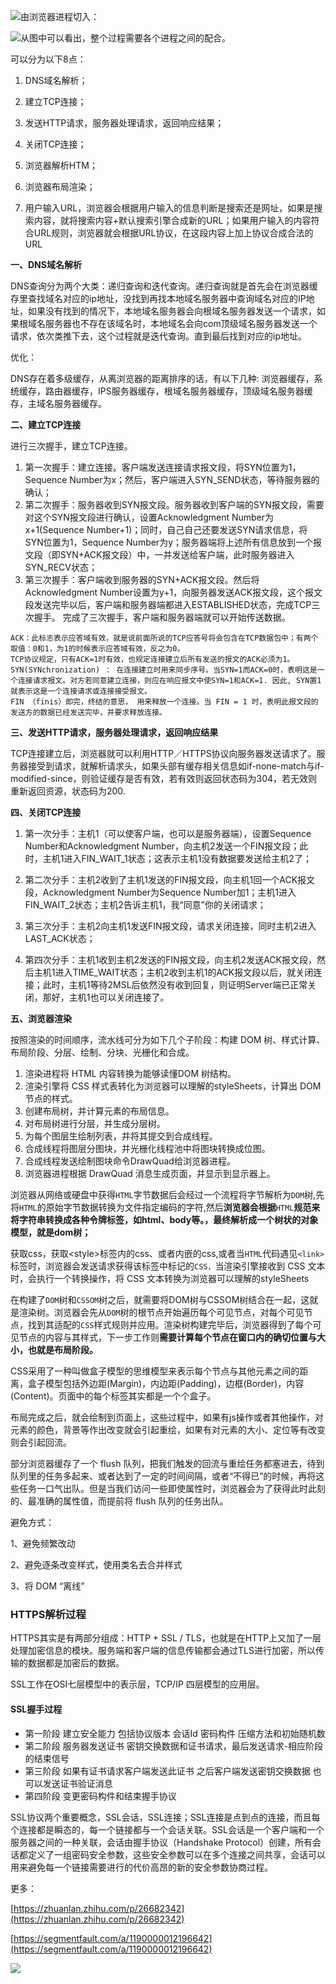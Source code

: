 ![](/assets/explain.png)由浏览器进程切入：

![](/assets/process.png)从图中可以看出，整个过程需要各个进程之间的配合。

可以分为以下8点：

1. DNS域名解析；
2. 建立TCP连接；
3. 发送HTTP请求，服务器处理请求，返回响应结果；
4. 关闭TCP连接；
5. 浏览器解析HTM；
6. 浏览器布局渲染；

7. 用户输入URL，浏览器会根据用户输入的信息判断是搜索还是网址，如果是搜索内容，就将搜索内容+默认搜索引擎合成新的URL；如果用户输入的内容符合URL规则，浏览器就会根据URL协议，在这段内容上加上协议合成合法的URL

**一、DNS域名解析**

DNS查询分为两个大类：递归查询和迭代查询。递归查询就是首先会在浏览器缓存里查找域名对应的ip地址，没找到再找本地域名服务器中查询域名对应的IP地址，如果没有找到的情况下，本地域名服务器会向根域名服务器发送一个请求，如果根域名服务器也不存在该域名时，本地域名会向com顶级域名服务器发送一个请求，依次类推下去，这个过程就是迭代查询。直到最后找到对应的ip地址。

优化：

DNS存在着多级缓存，从离浏览器的距离排序的话，有以下几种: 浏览器缓存，系统缓存，路由器缓存，IPS服务器缓存，根域名服务器缓存，顶级域名服务器缓存，主域名服务器缓存。

**二、建立TCP连接**

进行三次握手，建立TCP连接。

1. 第一次握手：建立连接。客户端发送连接请求报文段，将SYN位置为1，Sequence Number为x；然后，客户端进入SYN\_SEND状态，等待服务器的确认；
2. 第二次握手：服务器收到SYN报文段。服务器收到客户端的SYN报文段，需要对这个SYN报文段进行确认，设置Acknowledgment Number为x+1\(Sequence Number+1\)；同时，自己自己还要发送SYN请求信息，将SYN位置为1，Sequence Number为y；服务器端将上述所有信息放到一个报文段（即SYN+ACK报文段）中，一并发送给客户端，此时服务器进入SYN\_RECV状态；
3. 第三次握手：客户端收到服务器的SYN+ACK报文段。然后将Acknowledgment Number设置为y+1，向服务器发送ACK报文段，这个报文段发送完毕以后，客户端和服务器端都进入ESTABLISHED状态，完成TCP三次握手。
   完成了三次握手，客户端和服务器端就可以开始传送数据。

```
ACK：此标志表示应答域有效，就是说前面所说的TCP应答号将会包含在TCP数据包中；有两个取值：0和1，为1的时候表示应答域有效，反之为0。
TCP协议规定，只有ACK=1时有效，也规定连接建立后所有发送的报文的ACK必须为1。
SYN(SYNchronization) ： 在连接建立时用来同步序号。当SYN=1而ACK=0时，表明这是一个连接请求报文。对方若同意建立连接，则应在响应报文中使SYN=1和ACK=1. 因此, SYN置1就表示这是一个连接请求或连接接受报文。
FIN （finis）即完，终结的意思， 用来释放一个连接。当 FIN = 1 时，表明此报文段的发送方的数据已经发送完毕，并要求释放连接。
```

**三、发送HTTP请求，服务器处理请求，返回响应结果**

TCP连接建立后，浏览器就可以利用HTTP／HTTPS协议向服务器发送请求了。服务器接受到请求，就解析请求头，如果头部有缓存相关信息如if-none-match与if-modified-since，则验证缓存是否有效，若有效则返回状态码为304，若无效则重新返回资源，状态码为200.

**四、关闭TCP连接**

1. 第一次分手：主机1（可以使客户端，也可以是服务器端），设置Sequence Number和Acknowledgment Number，向主机2发送一个FIN报文段；此时，主机1进入FIN\_WAIT\_1状态；这表示主机1没有数据要发送给主机2了；

2. 第二次分手：主机2收到了主机1发送的FIN报文段，向主机1回一个ACK报文段，Acknowledgment Number为Sequence Number加1；主机1进入FIN\_WAIT\_2状态；主机2告诉主机1，我“同意”你的关闭请求；

3. 第三次分手：主机2向主机1发送FIN报文段，请求关闭连接，同时主机2进入LAST\_ACK状态；

4. 第四次分手：主机1收到主机2发送的FIN报文段，向主机2发送ACK报文段，然后主机1进入TIME\_WAIT状态；主机2收到主机1的ACK报文段以后，就关闭连接；此时，主机1等待2MSL后依然没有收到回复，则证明Server端已正常关闭，那好，主机1也可以关闭连接了。

**五、浏览器渲染**

按照渲染的时间顺序，流水线可分为如下几个子阶段：构建 DOM 树、样式计算、布局阶段、分层、绘制、分块、光栅化和合成。

1. 渲染进程将 HTML 内容转换为能够读懂DOM 树结构。
2. 渲染引擎将 CSS 样式表转化为浏览器可以理解的styleSheets，计算出 DOM 节点的样式。
3. 创建布局树，并计算元素的布局信息。
4. 对布局树进行分层，并生成分层树。
5. 为每个图层生绘制列表，并将其提交到合成线程。
6. 合成线程将图层分图块，并光栅化线程池中将图块转换成位图。
7. 合成线程发送绘制图块命令DrawQuad给浏览器进程。
8. 浏览器进程根据 DrawQuad 消息生成页面，并显示到显示器上。

浏览器从网络或硬盘中获得`HTML`字节数据后会经过一个流程将字节解析为`DOM`树,先将`HTML`的原始字节数据转换为文件指定编码的字符,然后**浏览器会根据**`HTML`**规范来将字符串转换成各种令牌标签，如html、body等。，最终解析成一个树状的对象模型，就是dom树；**

获取css，获取&lt;style&gt;标签内的css、或者内嵌的css,或者当`HTML`代码遇见`<link>`标签时，浏览器会发送请求获得该标签中标记的`CSS，`当渲染引擎接收到 CSS 文本时，会执行一个转换操作，将 CSS 文本转换为浏览器可以理解的styleSheets

在构建了`DOM`树和`CSSOM`树之后，就需要将DOM树与CSSOM树结合在一起，这就是渲染树。浏览器会先从`DOM`树的根节点开始遍历每个可见节点，对每个可见节点，找到其适配的`CSS`样式规则并应用。渲染树构建完毕后，浏览器得到了每个可见节点的内容与其样式，下一步工作则**需要计算每个节点在窗口内的确切位置与大小，也就是布局阶段。**

CSS采用了一种叫做盒子模型的思维模型来表示每个节点与其他元素之间的距离，盒子模型包括外边距\(Margin\)，内边距\(Padding\)，边框\(Border\)，内容\(Content\)。页面中的每个标签其实都是一个个盒子。

布局完成之后，就会绘制到页面上，这些过程中，如果有js操作或者其他操作，对元素的颜色，背景等作出改变就会引起重绘，如果有对元素的大小、定位等有改变则会引起回流。

部分浏览器缓存了一个 flush 队列，把我们触发的回流与重绘任务都塞进去，待到队列里的任务多起来、或者达到了一定的时间间隔，或者“不得已”的时候，再将这些任务一口气出队。但是当我们访问一些即使属性时，浏览器会为了获得此时此刻的、最准确的属性值，而提前将 flush 队列的任务出队。

避免方式：

1、避免频繁改动

2、避免逐条改变样式，使用类名去合并样式

3、将 DOM “离线”

### HTTPS解析过程

HTTPS其实是有两部分组成：HTTP + SSL / TLS，也就是在HTTP上又加了一层处理加密信息的模块。服务端和客户端的信息传输都会通过TLS进行加密，所以传输的数据都是加密后的数据。

SSL工作在OSI七层模型中的表示层，TCP/IP 四层模型的应用层。

#### SSL握手过程

* 第一阶段 建立安全能力 包括协议版本 会话Id 密码构件 压缩方法和初始随机数
* 第二阶段 服务器发送证书 密钥交换数据和证书请求，最后发送请求-相应阶段的结束信号
* 第三阶段 如果有证书请求客户端发送此证书 之后客户端发送密钥交换数据 也可以发送证书验证消息
* 第四阶段 变更密码构件和结束握手协议

SSL协议两个重要概念，SSL会话，SSL连接；SSL连接是点到点的连接，而且每个连接都是瞬态的，每一个链接都与一个会话关联。SSL会话是一个客户端和一个服务器之间的一种关联，会话由握手协议（Handshake Protocol）创建，所有会话都定义了一组密码安全参数，这些安全参数可以在多个连接之间共享，会话可以用来避免每一个链接需要进行的代价高昂的新的安全参数协商过程。

更多：

[https://zhuanlan.zhihu.com/p/26682342](https://zhuanlan.zhihu.com/p/26682342)

[https://segmentfault.com/a/1190000012196642](https://segmentfault.com/a/1190000012196642)

![](/assets/ssl.png)

